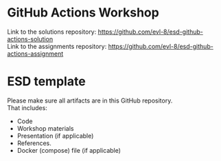 # GitHub Actions Workshop

Link to the solutions repository: https://github.com/evl-8/esd-github-actions-solution  
Link to the assignments repository: https://github.com/evl-8/esd-github-actions-assignment

# ESD template

Please make sure all artifacts are in this GitHub repository.  
That includes:

- Code
- Workshop materials
- Presentation (if applicable)
- References.
- Docker (compose) file (if applicable)
